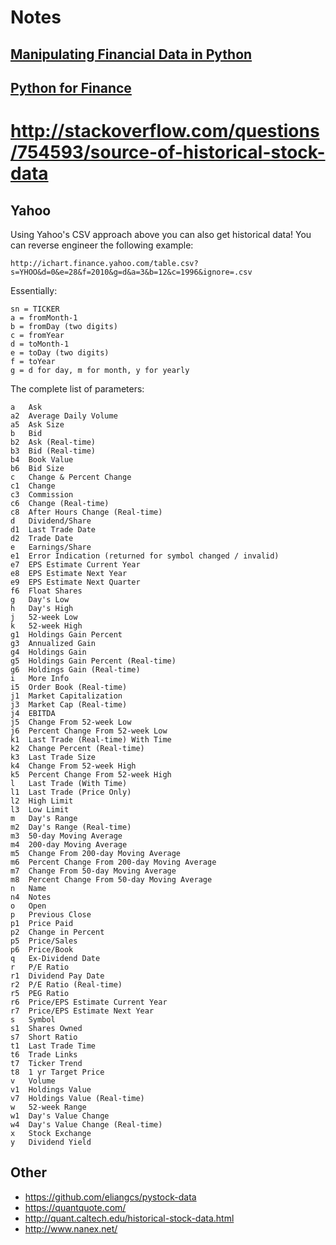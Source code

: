 
# Notes

## [Manipulating Financial Data in Python](https://classroom.udacity.com/courses/ud501)

## [Python for Finance](https://www.evernote.com/shard/s442/res/12a04e02-8600-48b8-8903-5d0bd824c0d9)

# http://stackoverflow.com/questions/754593/source-of-historical-stock-data

## Yahoo

Using Yahoo's CSV approach above you can also get historical data! You can reverse engineer the following example:

```
http://ichart.finance.yahoo.com/table.csv?s=YHOO&d=0&e=28&f=2010&g=d&a=3&b=12&c=1996&ignore=.csv
```

Essentially:

```
sn = TICKER
a = fromMonth-1
b = fromDay (two digits)
c = fromYear
d = toMonth-1
e = toDay (two digits)
f = toYear
g = d for day, m for month, y for yearly
```

The complete list of parameters:

```
a   Ask
a2  Average Daily Volume
a5  Ask Size
b   Bid
b2  Ask (Real-time)
b3  Bid (Real-time)
b4  Book Value
b6  Bid Size
c   Change & Percent Change
c1  Change
c3  Commission
c6  Change (Real-time)
c8  After Hours Change (Real-time)
d   Dividend/Share
d1  Last Trade Date
d2  Trade Date
e   Earnings/Share
e1  Error Indication (returned for symbol changed / invalid)
e7  EPS Estimate Current Year
e8  EPS Estimate Next Year
e9  EPS Estimate Next Quarter
f6  Float Shares
g   Day's Low
h   Day's High
j   52-week Low
k   52-week High
g1  Holdings Gain Percent
g3  Annualized Gain
g4  Holdings Gain
g5  Holdings Gain Percent (Real-time)
g6  Holdings Gain (Real-time)
i   More Info
i5  Order Book (Real-time)
j1  Market Capitalization
j3  Market Cap (Real-time)
j4  EBITDA
j5  Change From 52-week Low
j6  Percent Change From 52-week Low
k1  Last Trade (Real-time) With Time
k2  Change Percent (Real-time)
k3  Last Trade Size
k4  Change From 52-week High
k5  Percent Change From 52-week High
l   Last Trade (With Time)
l1  Last Trade (Price Only)
l2  High Limit
l3  Low Limit
m   Day's Range
m2  Day's Range (Real-time)
m3  50-day Moving Average
m4  200-day Moving Average
m5  Change From 200-day Moving Average
m6  Percent Change From 200-day Moving Average
m7  Change From 50-day Moving Average
m8  Percent Change From 50-day Moving Average
n   Name
n4  Notes
o   Open
p   Previous Close
p1  Price Paid
p2  Change in Percent
p5  Price/Sales
p6  Price/Book
q   Ex-Dividend Date
r   P/E Ratio
r1  Dividend Pay Date
r2  P/E Ratio (Real-time)
r5  PEG Ratio
r6  Price/EPS Estimate Current Year
r7  Price/EPS Estimate Next Year
s   Symbol
s1  Shares Owned
s7  Short Ratio
t1  Last Trade Time
t6  Trade Links
t7  Ticker Trend
t8  1 yr Target Price
v   Volume
v1  Holdings Value
v7  Holdings Value (Real-time)
w   52-week Range
w1  Day's Value Change
w4  Day's Value Change (Real-time)
x   Stock Exchange
y   Dividend Yield
```

## Other

- https://github.com/eliangcs/pystock-data
- https://quantquote.com/
- http://quant.caltech.edu/historical-stock-data.html
- http://www.nanex.net/